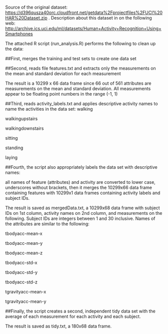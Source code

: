 Source of the original dataset: https://d396qusza40orc.cloudfront.net/getdata%2Fprojectfiles%2FUCI%20HAR%20Dataset.zip . Description about this dataset in on the following web: http://archive.ics.uci.edu/ml/datasets/Human+Activity+Recognition+Using+Smartphones

The attached R script (run_analysis.R) performs the following to clean up the data:

##First, merges the training and test sets to create one data set

##Second, reads file features.txt and extracts only the measurements on the mean and standard deviation for each measurement

The result is a 10299 x 66 data frame since 66 out of 561 attributes are measurements on the mean and standard deviation. All measurements appear to be floating point numbers in the range (-1, 1)

##Third, reads activity_labels.txt and applies descriptive activity names to name the activities in the data set:
  walking

  walkingupstairs

  walkingdownstairs

  sitting

  standing

  laying

##Fourth, the script also appropriately labels the data set with descriptive names: 

all names of feature (attributes) and activity are converted to lower case, underscores without brackets, then it merges the 10299x66 data frame containing features with 10299x1 data frames containing activity labels and subject IDs.

The result is saved as mergedData.txt, a 10299x68 data frame with subject IDs on 1st column, activity names on 2nd column, and measurements on the following. Subject IDs are integers between 1 and 30 inclusive. Names of the attributes are similar to the following:

  tbodyacc-mean-x

  tbodyacc-mean-y

  tbodyacc-mean-z

  tbodyacc-std-x

  tbodyacc-std-y

  tbodyacc-std-z

  tgravityacc-mean-x

  tgravityacc-mean-y

##Finally, the script creates a second, independent tidy data set with the average of each measurement for each activity and each subject.

The result is saved as tidy.txt, a 180x68 data frame.

